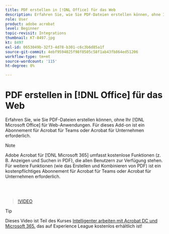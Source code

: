 ```yaml
---
title: PDF erstellen in [!DNL Office] für das Web
description: Erfahren Sie, wie Sie PDF-Dateien erstellen können, ohne Ihr [!DNL Microsoft Office] für Web-Anwendungen
role: User
product: adobe acrobat
level: Beginner
topic-revisit: Integrations
thumbnail: KT-8497.jpg
kt: 8497
exl-id: 0653049b-32f3-4d78-b301-c6c3b6d85a1f
source-git-commit: 4ebf9594025f98f0505c58f1ab43fb864ed51206
workflow-type: tm+mt
source-wordcount: '115'
ht-degree: 0%

---
```


# PDF erstellen in [!DNL Office] für das Web

Erfahren Sie, wie Sie PDF-Dateien erstellen können, ohne Ihr [!DNL Microsoft Office] für Web-Anwendungen. Für dieses Add-on ist ein Abonnement für Acrobat für Teams oder Acrobat für Unternehmen erforderlich.

>[!NOTE]
>
>Adobe Acrobat für [!DNL Microsoft 365] umfasst kostenlose Funktionen (z. B. Anzeigen und Suchen in PDF), die allen Benutzern zur Verfügung stehen. Für weitere Funktionen (wie das Erstellen und Kombinieren von PDF) ist ein kostenpflichtiges Abonnement für Acrobat für Teams oder Acrobat für Unternehmen erforderlich.

<br> 

>[!VIDEO](https://video.tv.adobe.com/v/337482?quality=12&learn=on&hidetitle=true)

>[!TIP]
>
>Dieses Video ist Teil des Kurses [Intelligenter arbeiten mit Acrobat DC und Microsoft 365.](https://experienceleague.adobe.com/?recommended=Acrobat-U-1-2021.microsoft365) das auf Experience League kostenlos erhältlich ist!
